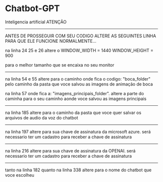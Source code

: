 # Chatbot-GPT
Inteligencia artificial
ATENÇÃO
******************************************************

ANTES DE PROSSEGUIR COM SEU CODIGO ALTERE AS SEGUINTES  LINHA  PARA QUE ELE FUNCIONE NORMALMENTE...

na linha 24 25 e 26 altere o 
WINDOW_WIDTH = 1440
WINDOW_HEIGHT = 900

para o melhor tamanho que se encaixa no seu monitor

**************************************************************

na linha 54 e 55 altere para o caminho onde  fica o codigo: "boca_folder" pelo caminho da pasta que voce salvou as imagens de animação de boca

na linha 57 onde fica a: "imagens_principais_folder". altere a parte do caminha para o seu caminho aonde voce salvou as imagens principais

**************************************************************

na linha 185 altere para o caminho da pasta que voce quer salvar os arquivos de audio da voz do chatbot

**************************************************************

na linha 197 altere para sua chave de assinatura da microsoft azure. será necessario ter um cadastro para receber a chave de assinatura

**************************************************************

na linha 216 altere para sua chave de assinatura da OPENAI. será necessario ter um cadastro para receber a chave de assinatura

***************************************************************

tanto na linha 182 quanto na linha 338 altere para o nome do chatbot que voce escolheu
